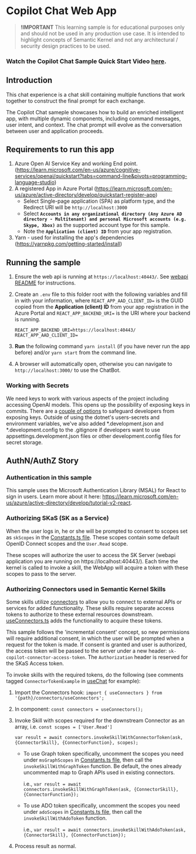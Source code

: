 # Copilot Chat Web App

> **!IMPORTANT**
> This learning sample is for educational purposes only and should not be used in any
> production use case. It is intended to highlight concepts of Semantic Kernel and not
> any architectural / security design practices to be used.

### Watch the Copilot Chat Sample Quick Start Video [here](https://aka.ms/SK-Copilotchat-video).

## Introduction

This chat experience is a chat skill containing multiple functions that work together to construct the final prompt for each exchange.

The Copilot Chat sameple showcases how to build an enriched intelligent app, with multiple dynamic components, including command messages, user intent, and context. The chat prompt will evolve as the conversation between user and application proceeds.

## Requirements to run this app

1. Azure Open AI Service Key and working End point. (https://learn.microsoft.com/en-us/azure/cognitive-services/openai/quickstart?tabs=command-line&pivots=programming-language-studio)
2. A registered App in Azure Portal (https://learn.microsoft.com/en-us/azure/active-directory/develop/quickstart-register-app)
   - Select Single-page application (SPA) as platform type, and the Redirect URI will be `http://localhost:3000`
   - Select **`Accounts in any organizational directory (Any Azure AD directory - Multitenant) and personal Microsoft accounts (e.g. Skype, Xbox)`** as the supported account type for this sample.
   - Note the **`Application (client) ID`** from your app registration.
3. Yarn - used for installing the app's dependencies (https://yarnpkg.com/getting-started/install)

## Running the sample

1. Ensure the web api is running at `https://localhost:40443/`. See [webapi README](../webapi/README.md) for instructions.
2. Create an `.env` file to this folder root with the following variables and fill in with your information, where
   `REACT_APP_AAD_CLIENT_ID=` is the GUID copied from the **Application (client) ID** from your app registration in the Azure Portal and
   `REACT_APP_BACKEND_URI=` is the URI where your backend is running.

   ```
   REACT_APP_BACKEND_URI=https://localhost:40443/
   REACT_APP_AAD_CLIENT_ID=
   ```

3. **Run** the following command `yarn install` (if you have never run the app before) and/or `yarn start` from the command line.
4. A browser will automatically open, otherwise you can navigate to `http://localhost:3000/` to use the ChatBot.

### Working with Secrets

We need keys to work with various aspects of the project including accessing OpenAI models. This opens up the possibility of exposing keys in commits. There are a [couple of options](https://learn.microsoft.com/en-us/aspnet/core/security/app-secrets?view=aspnetcore-7.0&tabs=windows) to safeguard developers from exposing keys. Outside of using the dotnet's users-secrets and environment variables, we've also added *.development.json and *.development.config to the .gitignore if developers want to use appsettings.development.json files or other development.config files for secret storage.

## AuthN/AuthZ Story
### Authentication in this sample

This sample uses the Microsoft Authentication Library (MSAL) for React to sign in users. Learn more about it here: https://learn.microsoft.com/en-us/azure/active-directory/develop/tutorial-v2-react.

### Authorizing SKaS (SK as a Service)
When the user logs in, he or she will be prompted to consent to scopes set as `skScopes` in the [Constants.ts file](./src/Constants.ts). These scopes contain some default OpenID Connect scopes and the `User.Read` scope.

These scopes will authorize the user to access the SK Server (webapi application you are running on https://localhost:40443/). Each time the kernel is called to invoke a skill, the WebApp will acquire a token with these scopes to pass to the server.


### Authorizing Connectors used in Semantic Kernel Skills
Some skills utilize [connectors](https://learn.microsoft.com/en-us/semantic-kernel/concepts-sk/connectors) to allow you to connect to external APIs or services for added functionality. These skills require separate access tokens to authorize to these external resources downstream. [useConnectors.ts](./src/libs/connectors/useConnectors.ts) adds the functionality to acquire these tokens.

This sample follows the 'incremental consent' concept, so new permissions will require additional consent, in which the user will be prompted when a request for the token is made. If consent is granted and user is authorized, the access token will be passed to the server under a new header: `sk-copilot-connector-access-token`. The `Authorization` header is reserved for the SKaS Access token.

To invoke skills with the required tokens, do the following (see comments tagged `ConnectorTokenExample` in [useChat](./src/libs/useChat.ts) for example):

1. Import the Connectors hook: `import { useConnectors } from '{path}/connectors/useConnectors';`
2. In component: `const connectors = useConnectors();`
3. Invoke Skill with scopes required for the downstream Connector as an array, i.e. `const scopes = ['User.Read']`

   `var result = await connectors.invokeSkillWithConnectorToken(ask, {ConnectorSkill}, {ConnectorFunction}, scopes);`

      - To use Graph token specifically, uncomment the scopes you need under `msGraphScopes` in [Constants.ts file](./src/Constants.ts), then call the `invokeSkillWithGraphToken` function. Be default, the ones already uncommented map to Graph APIs used in existing connectors.
      
         i.e., `var result = await connectors.invokeSkillWithGraphToken(ask, {ConnectorSkill}, {ConnectorFunction});`

      - To use ADO token specifically, uncomment the scopes you need under `adoScopes` in [Constants.ts file](./src/Constants.ts), then call the `invokeSkillWithAdoToken` function.
      
         i.e., `var result = await connectors.invokeSkillWithAdoToken(ask, {ConnectorSkill}, {ConnectorFunction});`
4. Process result as normal.
